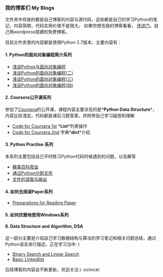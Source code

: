 ### 我的博客们 My Blogs

文件夹中存放的都是自己博客的内容与源代码，这些都是自己的学习Python的笔记，内容简陋，代码实用价值不是很大。
如果你想去我的博客看看， [传送门](https://lynnlaulsl.wordpress.com/)，自己用*wordpress*搭建的免费博客。

目前文件夹里的内容都是使用Python 2.7版本，主要内容有：

####  1. Python的面向对象编程简介系列

* [浅谈Python与面向对象编程](https://github.com/Lynn-Lau/Blogs/blob/master/My_Blogs/Python%E4%B8%8E%E9%9D%A2%E5%90%91%E5%AF%B9%E8%B1%A1%E7%BC%96%E7%A8%8B.md)
* [浅谈Python的面向对象编程(二)](https://github.com/Lynn-Lau/Blogs/blob/master/My_Blogs/%E6%B5%85%E8%B0%88Python%E7%9A%84%E9%9D%A2%E5%90%91%E5%AF%B9%E8%B1%A1%E7%BC%96%E7%A8%8B%20%E4%BA%8C.md)
* [浅谈Python的面向对象编程(三)](https://github.com/Lynn-Lau/Blogs/blob/master/My_Blogs/%E6%B5%85%E8%B0%88Python%E7%9A%84%E9%9D%A2%E5%90%91%E5%AF%B9%E8%B1%A1%E7%BC%96%E7%A8%8B%20%E4%B8%89.md)
* [浅谈Python的面向对象编程(四)](https://github.com/Lynn-Lau/Blogs/blob/master/My_Blogs/%E5%87%BD%E6%95%B0%E4%B8%8E%E5%A4%9A%E6%80%81.md)


#### 2. Coursera公开课系列

参加了[Coursera](https://www.coursera.org/learn/python-data/home/week/5)的公开课，课程内容主要涉及的是*__Python Data Structure__*，内容比较浅显，代码都是课后习题答案，并附带自己学习疑惑和理解

* [Code for Coursera 1st](https://github.com/Lynn-Lau/Blogs/blob/master/My_Blogs/Coursera%20Code%20Python%20.md)   *__List__*列表操作
* [Code for Coursera 2nd](https://github.com/Lynn-Lau/Blogs/blob/master/My_Blogs/Coursera%20Code%20Python%202nd.md)  字典*__dict__*介绍


#### 3. Python Practise 系列

本系列主要包括自己平时练习Python代码时候遇到的问题，以及解答

* [糗事百科爬虫](https://github.com/Lynn-Lau/Blogs/blob/master/My_Blogs/%E7%B3%97%E4%BA%8B%E7%99%BE%E7%A7%91%E7%88%AC%E8%99%AB.md)
* [通过Python分割文件](https://github.com/Lynn-Lau/Blogs/blob/master/My_Blogs/%E9%80%9A%E8%BF%87Python%E5%88%86%E5%89%B2%E6%96%87%E4%BB%B6.md)
* [文件的读取与输出](https://github.com/Lynn-Lau/Blogs/blob/master/My_Blogs/%E6%96%87%E4%BB%B6%E7%9A%84%E8%BE%93%E5%87%BA%E4%B8%8E%E8%BF%AD%E4%BB%A3.md)

#### 4. 如何去阅读Paper系列

* [Preparations for Reading Paper](https://github.com/Lynn-Lau/Blogs/blob/master/My_Blogs/Preparations%20for%20Reading%20Paper.md)

#### 5. 如何优雅地使用Windows系列

#### 6. Data Structure and Algorithm, DSA

这一部分主要是介绍自己学习数据结构与算法的学习笔记和相关问题总结，通过Python语言进行描述，正在学习当中: )

* [Binary Search and Linear Search](https://github.com/Lynn-Lau/Blogs/blob/master/My_Blogs/Binary%20Search.md)
* [Basic LInkedlist](https://github.com/Lynn-Lau/Algorithm-Toolbox/blob/master/Linked%20List/Linked%20List.md)



后续博客的内容会不断更新，欢迎关注:) :octocat:

